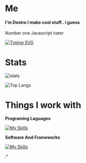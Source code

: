 # Me

#### I'm Destro I make cool stuff.. i guess

Number one Javascript hater 

[![Typing SVG](https://readme-typing-svg.herokuapp.com?font=Poppins&size=30&pause=1000&color=2C9A3A&width=435&lines=print(%22Hello+world%22);System.out.printnl(%22Hello%22);fmt%3A%3Aprint(%22Hola+Mundo+%5Cn%22);console.log(%22Hallo+Welt%22);Idk+what+to+put+here;TOUCH+SOME+GRASS)](https://git.io/typing-svg)


# Stats 

![stats](https://github-readme-stats.vercel.app/api?username=destroK503&show_icons=true&theme=radical)

![Top Langs](https://github-readme-stats.vercel.app/api/top-langs/?username=DestroK503&layout=compact&show_icons=true&title_color=fff&icon_color=79ff97&text_color=9f9f9f&bg_color=151515)


# Things I work with

**Programing Laguages**

[![My Skills](https://skillicons.dev/icons?i=lua,cpp,zig,java,python,javascript,&perline=3)](https://skillicons.dev)


**Software And Frameworks**

[![My Skills](https://skillicons.dev/icons?i=linux,neovim,cmake,maven,astro,tailwindcss,&perline=3)](https://skillicons.dev)


:^